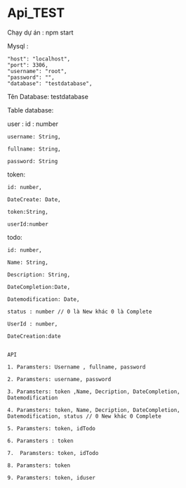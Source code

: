 # Api_TEST

Chạy dự án : npm start

Mysql :

    "host": "localhost",
    "port": 3306,
    "username": "root",
    "password": "",
    "database": "testdatabase",
    
Tên Database:   testdatabase


Table database:



user :
    id : number
    
    username: String,
    
    fullname: String,
    
    password: String
    
    
token:

    id: number,
    
    DateCreate: Date,
    
    token:String,
    
    userId:number
    
    
todo:

    id: number,
    
    Name: String,
    
    Description: String,
    
    DateCompletion:Date,
    
    Datemodification: Date,
    
    status : number // 0 là New khác 0 là Complete
    
    UserId : number,
    
    DateCreation:date
    
    
    API
    
    1. Paramsters: Username , fullname, password
    
    2. Paramsters: username, password
    
    3. Paramsters: token ,Name, Decription, DateCompletion, Datemodification
    
    4. Paramsters: token, Name, Decription, DateCompletion, Datemodification, status // 0 New khác 0 Complete
    
    5. Paramsters: token, idTodo
    
    6. Paramsters : token
    
    7.  Paramsters: token, idTodo
    
    8. Paramsters: token
    
    9. Paramsters: token, iduser
